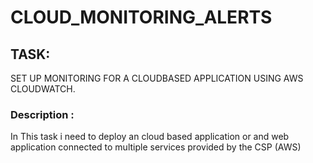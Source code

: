 # CLOUD_MONITORING_ALERTS

## TASK: 
SET UP MONITORING FOR A CLOUDBASED APPLICATION USING AWS
CLOUDWATCH.

### Description :
In This task i need to deploy an cloud based application or and web application connected to multiple services provided by the CSP (AWS)

###
